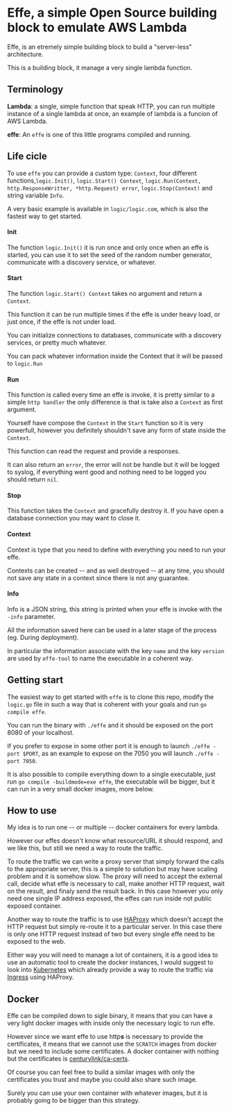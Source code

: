 # Effe, a simple Open Source building block to emulate AWS Lambda

Effe, is an etremely simple building block to build a "server-less" architecture.

This is a building block, it manage a very single lambda function.

## Terminology

**Lambda**: a single, simple function that speak HTTP, you can run multiple instance of a single lambda at once, an example of lambda is a funcion of AWS Lambda.

**effe**: An `effe` is one of this little programs compiled and running. 

## Life cicle

To use `effe` you can provide a custom type: `Context`, four different functions,`logic.Init()`, `logic.Start() Context`, `logic.Run(Context, http.ResponseWritter, *http.Request) error`, `logic.Stop(Context)` and string variable `Info`.

A very basic example is available in `logic/logic.com`, which is also the fastest way to get started. 

#### Init

The function `logic.Init()` it is run once and only once when an effe is started, you can use it to set the seed of the random number generator, communicate with a discovery service, or whatever.

#### Start

The function `logic.Start() Context` takes no argument and return a `Context`.

This function it can be run multiple times if the effe is under heavy load, or just once, if the effe is not under load.

You can initialize connections to databases, communicate with a discovery services, or pretty much whatever.

You can pack whatever information inside the Context that it will be passed to `logic.Run`

#### Run

This function is called every time an effe is invoke, it is pretty similar to a simple `http handler` the only difference is that is take also a `Context` as first argument.

Yourself have compose the `Context` in the `Start` function so it is very powerfull, however you definitely shouldn't save any form of state inside the `Context`.

This function can read the request and provide a responses.

It can also return an `error`, the error will not be handle but it will be logged to syslog, if everything went good and nothing need to be logged you should return `nil`.

#### Stop

This function takes the `Context` and gracefully destroy it. 
If you have open a database connection you may want to close it.

#### Context

Context is type that you need to define with everything you need to run your effe.

Contexts can be created -- and as well destroyed -- at any time, you should not save any state in a context since there is not any guarantee.

#### Info

Info is a JSON string, this string is printed when your effe is invoke with the `-info` parameter.

All the information saved here can be used in a later stage of the process (eg. During deployment).

In particular the information associate with the key `name` and the key `version` are used by `effe-tool` to name the executable in a coherent way.

## Getting start

The easiest way to get started with `effe` is to clone this repo, modify the `logic.go` file in such a way that is coherent with your goals and run `go compile effe`. 

You can run the binary with `./effe` and it should be exposed on the port 8080 of your localhost.

If you prefer to expose in some other port it is enough to launch `./effe -port $PORT`, as an example to expose on the 7050 you will launch `./effe -port 7050`.

It is also possible to compile everything down to a single executable, just run `go compile -buildmode=exe effe`, the executable will be bigger, but it can run in a very small docker images, more below.

## How to use

My idea is to run one -- or multiple -- docker containers for every lambda.

However our effes doesn't know what resource/URL it should respond, and we like this, but still we need a way to route the traffic.

To route the traffic we can write a proxy server that simply forward the calls to the appropriate server, this is a simple to solution but may have scaling problem and it is somehow slow. 
The proxy will need to accept the external call, decide what effe is necessary to call, make another HTTP request, wait on the result, and finaly send the result back.
In this case however you only need one single IP address exposed, the effes can run inside not public exposed container.

Another way to route the traffic is to use [HAProxy](haproxy) which doesn't accept the HTTP request but simply re-route it to a particular server. In this case there is only one HTTP request instead of two but every single effe need to be exposed to the web.

Either way you will need to manage a lot of containers, it is a good idea to use an automatic tool to create the docker instances, I would suggest to look into [Kubernetes](kubernetes) which already provide a way to route the traffic via [Ingress](ingress) using HAProxy.

## Docker 

Effe can be compiled down to sigle binary, it means that you can have a very light docker images with inside only the necessary logic to run effe.

However since we want effe to use http**s** is necessary to provide the certificates, it means that we cannot use the `SCRATCH` images from docker but we need to include some certificates. A docker container with nothing but the certificates is [centurylink/ca-certs](ca-certs).

Of course you can feel free to build a similar images with only the certificates you trust and maybe you could also share such image.

Surely you can use your own container with whatever images, but it is probably going to be bigger than this strategy.


[kubernetes]: http://kubernetes.io/
[ingress]: http://kubernetes.io/v1.1/docs/user-guide/ingress.html
[ca-certs]: https://hub.docker.com/r/centurylink/ca-certs/
[haproxy]: http://www.haproxy.org/
